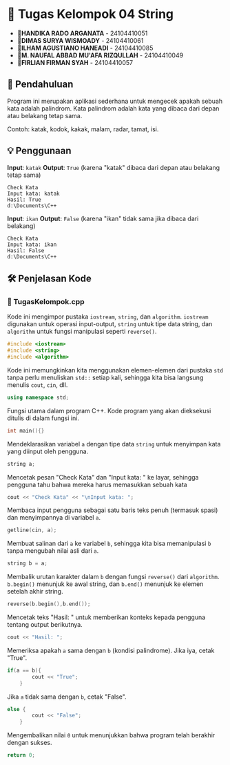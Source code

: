 # 📝 Tugas Kelompok 04 String
- 👤**HANDIKA RADO ARGANΑΤΑ** - 24104410051
- 👤**DIMAS SURYA WISMOADY** - 24104410061
- 👤**ILHAM AGUSTIANO HANEADI** - 24104410085
- 👤**M. NAUFAL ABBAD MU'AFA RIZQULLAH** - 24104410049
- 👤**FIRLIAN FIRMAN SYAH** - 24104410057
## 📘 Pendahuluan
Program ini merupakan aplikasi sederhana untuk mengecek apakah sebuah kata adalah palindrom. Kata palindrom adalah kata yang dibaca dari depan atau belakang tetap sama.

Contoh: katak, kodok, kakak, malam, radar, tamat, isi.
## 💡 Penggunaan

**Input**: `katak`
**Output**: `True` (karena "katak" dibaca dari depan atau belakang tetap sama)
```plaintext
Check Kata
Input kata: katak
Hasil: True
d:\Documents\C++
```
**Input**: `ikan`
**Output**: `False` (karena "ikan" tidak sama jika dibaca dari belakang)
```plaintext
Check Kata
Input kata: ikan
Hasil: False
d:\Documents\C++
```
## 🛠️ Penjelasan Kode
### 📂 TugasKelompok.cpp
Kode ini mengimpor pustaka `iostream`, `string`, dan `algorithm`. `iostream` digunakan untuk operasi input-output, `string` untuk tipe data string, dan `algorithm` untuk fungsi manipulasi seperti `reverse()`.
```cpp
#include <iostream>
#include <string>
#include <algorithm>
```
Kode ini memungkinkan kita menggunakan elemen-elemen dari pustaka `std` tanpa perlu menuliskan `std::` setiap kali, sehingga kita bisa langsung menulis `cout`, `cin`, dll.
```cpp
using namespace std;
```
Fungsi utama dalam program C++. Kode program yang akan dieksekusi ditulis di dalam fungsi ini.
```cpp
int main(){}
```
Mendeklarasikan variabel `a` dengan tipe data `string` untuk menyimpan kata yang diinput oleh pengguna.
```cpp
string a;
```
Mencetak pesan "Check Kata" dan "Input kata: " ke layar, sehingga pengguna tahu bahwa mereka harus memasukkan sebuah kata
```cpp
cout << "Check Kata" << "\nInput kata: ";
```
Membaca input pengguna sebagai satu baris teks penuh (termasuk spasi) dan menyimpannya di variabel `a`.
```cpp
getline(cin, a);
```
Membuat salinan dari `a` ke variabel `b`, sehingga kita bisa memanipulasi `b` tanpa mengubah nilai asli dari `a`.
```cpp
string b = a;
```
Membalik urutan karakter dalam `b` dengan fungsi `reverse()` dari `algorithm`. `b.begin()` menunjuk ke awal string, dan `b.end()` menunjuk ke elemen setelah akhir string.
```cpp
reverse(b.begin(),b.end());
```
Mencetak teks "Hasil: " untuk memberikan konteks kepada pengguna tentang output berikutnya.
```cpp
cout << "Hasil: ";
```
Memeriksa apakah `a` sama dengan `b` (kondisi palindrome). Jika iya, cetak "True".
```cpp
if(a == b){
        cout << "True";
    }
```
Jika `a` tidak sama dengan `b`, cetak "False".
```cpp
else {
        cout << "False";
    }
```
Mengembalikan nilai `0` untuk menunjukkan bahwa program telah berakhir dengan sukses.
```cpp
return 0;
```
